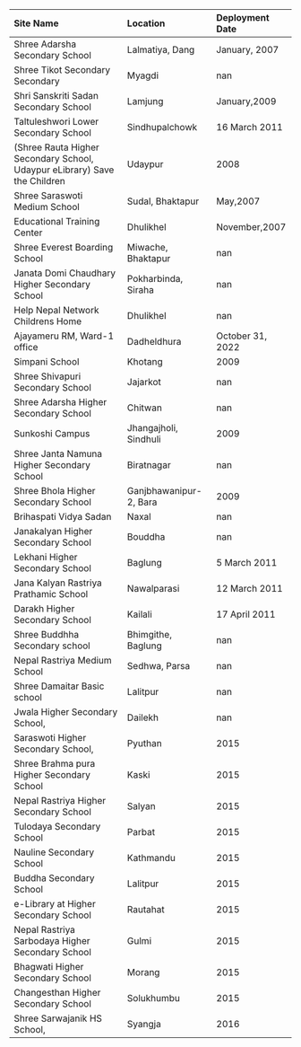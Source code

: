 | Site Name                                                                 | Location               | Deployment Date   |
|:--------------------------------------------------------------------------|:-----------------------|:------------------|
| Shree Adarsha Secondary School                                            | Lalmatiya, Dang        | January, 2007     |
| Shree Tikot Secondary Secondary                                           | Myagdi                 | nan               |
| Shri Sanskriti Sadan Secondary School                                     | Lamjung                | January,2009      |
| Taltuleshwori Lower Secondary School                                      | Sindhupalchowk         | 16 March 2011     |
| (Shree Rauta Higher Secondary School, Udaypur eLibrary) Save the Children | Udaypur                | 2008              |
| Shree Saraswoti Medium School                                             | Sudal, Bhaktapur       | May,2007          |
| Educational Training Center                                               | Dhulikhel              | November,2007     |
| Shree Everest Boarding School                                             | Miwache, Bhaktapur     | nan               |
| Janata Domi Chaudhary Higher Secondary School                             | Pokharbinda, Siraha    | nan               |
| Help Nepal Network Childrens Home                                         | Dhulikhel              | nan               |
| Ajayameru RM, Ward-1 office                                               | Dadheldhura            | October 31, 2022  |
| Simpani School                                                            | Khotang                | 2009              |
| Shree Shivapuri Secondary School                                          | Jajarkot               | nan               |
| Shree Adarsha Higher Secondary School                                     | Chitwan                | nan               |
| Sunkoshi Campus                                                           | Jhangajholi, Sindhuli  | 2009              |
| Shree Janta Namuna Higher Secondary School                                | Biratnagar             | nan               |
| Shree Bhola Higher Secondary School                                       | Ganjbhawanipur-2, Bara | 2009              |
| Brihaspati Vidya Sadan                                                    | Naxal                  | nan               |
| Janakalyan Higher Secondary School                                        | Bouddha                | nan               |
| Lekhani Higher Secondary School                                           | Baglung                | 5 March 2011      |
| Jana Kalyan Rastriya Prathamic School                                     | Nawalparasi            | 12 March 2011     |
| Darakh Higher Secondary School                                            | Kailali                | 17 April 2011     |
| Shree Buddhha Secondary school                                            | Bhimgithe, Baglung     | nan               |
| Nepal Rastriya Medium School                                              | Sedhwa, Parsa          | nan               |
| Shree Damaitar Basic school                                               | Lalitpur               | nan               |
| Jwala Higher Secondary School,                                            | Dailekh                | nan               |
| Saraswoti Higher Secondary School,                                        | Pyuthan                | 2015              |
| Shree Brahma pura Higher Secondary School                                 | Kaski                  | 2015              |
| Nepal Rastriya Higher Secondary School                                    | Salyan                 | 2015              |
| Tulodaya Secondary School                                                 | Parbat                 | 2015              |
| Nauline Secondary School                                                  | Kathmandu              | 2015              |
| Buddha Secondary School                                                   | Lalitpur               | 2015              |
| e-Library at Higher Secondary School                                      | Rautahat               | 2015              |
| Nepal Rastriya Sarbodaya Higher Secondary School                          | Gulmi                  | 2015              |
| Bhagwati Higher Secondary School                                          | Morang                 | 2015              |
| Changesthan Higher Secondary School                                       | Solukhumbu             | 2015              |
| Shree Sarwajanik HS School,                                               | Syangja                | 2016              |